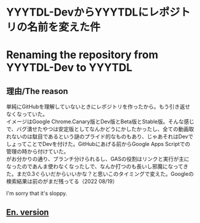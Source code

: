 # YYYTDL-DevからYYYTDLにレポジトリの名前を変えた件  
# Renaming the repository from YYYTDL-Dev to YYYTDL  

## 理由/The reason  
単純にGitHubを理解していないときにレポジトリを作ったから。もう引き返せなくなっていた。  
イメージはGoogle Chrome.Canary版とDev版とBeta版とStable版。そんな感じで、バグ潰せたやつは安定版としてなんかどうにかしたかったし、全ての動画取れないのは駄目であるという謎のプライド的なものもあり、じゃあそれはDevでしょってことでDevを付けた。GitHubにあげる前からGoogle Apps Scriptでの管理の時から付けていた。  
がお分かりの通り、ブランチ分けられるし、GASの役割はリンクと実行が主になったのであんま使わなくなったしで、なんか打つのも長いし邪魔になってきた。まだ0.3ぐらいだからいいかな？と思いこのタイミングで変えた。Googleの検索結果は前のがまだ残ってる（2022 08/19）
  
I'm sorry that it's sloppy.  
## [En. version](https://translate.google.co.jp/?hl=ja&sl=ja&tl=en&text=%E5%8D%98%E7%B4%94%E3%81%ABGitHub%E3%82%92%E7%90%86%E8%A7%A3%E3%81%97%E3%81%A6%E3%81%84%E3%81%AA%E3%81%84%E3%81%A8%E3%81%8D%E3%81%AB%E3%83%AC%E3%83%9D%E3%82%B8%E3%83%88%E3%83%AA%E3%82%92%E4%BD%9C%E3%81%A3%E3%81%9F%E3%81%8B%E3%82%89%E3%80%82%E3%82%82%E3%81%86%E5%BC%95%E3%81%8D%E8%BF%94%E3%81%9B%E3%81%AA%E3%81%8F%E3%81%AA%E3%81%A3%E3%81%A6%E3%81%84%E3%81%9F%E3%80%82%0A%E3%82%A4%E3%83%A1%E3%83%BC%E3%82%B8%E3%81%AFGoogle%20Chrome.Canary%E7%89%88%E3%81%A8Dev%E7%89%88%E3%81%A8Beta%E7%89%88%E3%81%A8Stable%E7%89%88%E3%80%82%E3%81%9D%E3%82%93%E3%81%AA%E6%84%9F%E3%81%98%E3%81%A7%E3%80%81%E3%83%90%E3%82%B0%E6%BD%B0%E3%81%9B%E3%81%9F%E3%82%84%E3%81%A4%E3%81%AF%E5%AE%89%E5%AE%9A%E7%89%88%E3%81%A8%E3%81%97%E3%81%A6%E3%81%AA%E3%82%93%E3%81%8B%E3%81%A9%E3%81%86%E3%81%AB%E3%81%8B%E3%81%97%E3%81%9F%E3%81%8B%E3%81%A3%E3%81%9F%E3%81%97%E3%80%81%E5%85%A8%E3%81%A6%E3%81%AE%E5%8B%95%E7%94%BB%E5%8F%96%E3%82%8C%E3%81%AA%E3%81%84%E3%81%AE%E3%81%AF%E9%A7%84%E7%9B%AE%E3%81%A7%E3%81%82%E3%82%8B%E3%81%A8%E3%81%84%E3%81%86%E8%AC%8E%E3%81%AE%E3%83%97%E3%83%A9%E3%82%A4%E3%83%89%E7%9A%84%E3%81%AA%E3%82%82%E3%81%AE%E3%82%82%E3%81%82%E3%82%8A%E3%80%81%E3%81%98%E3%82%83%E3%81%82%E3%81%9D%E3%82%8C%E3%81%AFDev%E3%81%A7%E3%81%97%E3%82%87%E3%81%A3%E3%81%A6%E3%81%93%E3%81%A8%E3%81%A7Dev%E3%82%92%E4%BB%98%E3%81%91%E3%81%9F%E3%80%82GitHub%E3%81%AB%E3%81%82%E3%81%92%E3%82%8B%E5%89%8D%E3%81%8B%E3%82%89Google%20Apps%20Script%E3%81%A7%E3%81%AE%E7%AE%A1%E7%90%86%E3%81%AE%E6%99%82%E3%81%8B%E3%82%89%E4%BB%98%E3%81%91%E3%81%A6%E3%81%84%E3%81%9F%E3%80%82%0A%E3%81%8C%E3%81%8A%E5%88%86%E3%81%8B%E3%82%8A%E3%81%AE%E9%80%9A%E3%82%8A%E3%80%81%E3%83%96%E3%83%A9%E3%83%B3%E3%83%81%E5%88%86%E3%81%91%E3%82%89%E3%82%8C%E3%82%8B%E3%81%97%E3%80%81GAS%E3%81%AE%E5%BD%B9%E5%89%B2%E3%81%AF%E3%83%AA%E3%83%B3%E3%82%AF%E3%81%A8%E5%AE%9F%E8%A1%8C%E3%81%8C%E4%B8%BB%E3%81%AB%E3%81%AA%E3%81%A3%E3%81%9F%E3%81%AE%E3%81%A7%E3%81%82%E3%82%93%E3%81%BE%E4%BD%BF%E3%82%8F%E3%81%AA%E3%81%8F%E3%81%AA%E3%81%A3%E3%81%9F%E3%81%97%E3%81%A7%E3%80%81%E3%81%AA%E3%82%93%E3%81%8B%E6%89%93%E3%81%A4%E3%81%AE%E3%82%82%E9%95%B7%E3%81%84%E3%81%97%E9%82%AA%E9%AD%94%E3%81%AB%E3%81%AA%E3%81%A3%E3%81%A6%E3%81%8D%E3%81%9F%E3%80%82%E3%81%BE%E3%81%A00.3%E3%81%90%E3%82%89%E3%81%84%E3%81%A0%E3%81%8B%E3%82%89%E3%81%84%E3%81%84%E3%81%8B%E3%81%AA%EF%BC%9F%E3%81%A8%E6%80%9D%E3%81%84%E3%81%93%E3%81%AE%E3%82%BF%E3%82%A4%E3%83%9F%E3%83%B3%E3%82%B0%E3%81%A7%E5%A4%89%E3%81%88%E3%81%9F%E3%80%82Google%E3%81%AE%E6%A4%9C%E7%B4%A2%E7%B5%90%E6%9E%9C%E3%81%AF%E5%89%8D%E3%81%AE%E3%81%8C%E3%81%BE%E3%81%A0%E6%AE%8B%E3%81%A3%E3%81%A6%E3%82%8B%EF%BC%882022%2008%2F19%EF%BC%89&op=translate)
